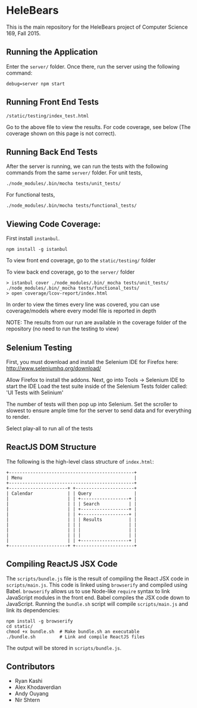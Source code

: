 # HeleBears

This is the main repository for the HeleBears project of Computer Science 169, Fall 2015.

## Running the Application

Enter the `server/` folder. Once there, run the server using the following command:

	debug=server npm start

## Running Front End Tests

	/static/testing/index_test.html

Go to the above file to view the results. For code coverage, see below (The coverage shown on this page is not correct).

## Running Back End Tests

After the server is running, we can run the tests with the following commands from the same `server/` folder. For unit tests,

	./node_modules/.bin/mocha tests/unit_tests/


For functional tests,

	./node_modules/.bin/mocha tests/functional_tests/


## Viewing Code Coverage:

First install `instanbul`.

	npm install -g istanbul

To view front end coverage, go to the `static/testing/` folder

To view back end coverage, go to the `server/` folder

	> istanbul cover ./node_modules/.bin/_mocha tests/unit_tests/  ./node_modules/.bin/_mocha tests/functional_tests/
	> open coverage/lcov-report/index.html
	
In order to view the times every line was covered, you can use coverage/models where every model file is reported in depth
	
NOTE: The results from our run are available in the coverage folder of the repository (no need to run the testing to view)

## Selenium Testing
First, you must download and install the Selenium IDE for Firefox here:
http://www.seleniumhq.org/download/

Allow Firefox to install the addons.
Next, go into Tools -> Selenium IDE to start the IDE
Load the test suite inside of the Selenium Tests folder called:
'UI Tests with Selinium'

The number of tests will then pop up into Selenium.
Set the scroller to slowest to ensure ample time for the server to send data and for everything to render.

Select play-all to run all of the tests

## ReactJS DOM Structure

The following is the high-level class structure of `index.html`:

	+-----------------------------------------------+
	| Menu                                          |
	+-----------------------------------------------+
	+----------------------+ +----------------------+
	| Calendar             | | Query                |
	|                      | | +------------------+ |
	|                      | | | Search           | |
	|                      | | +------------------+ |
	|                      | | +------------------+ |
	|                      | | | Results          | |
	|                      | | |                  | |
	|                      | | |                  | |
	|                      | | |                  | |
	|                      | | +------------------+ |
	+----------------------+ +----------------------+

## Compiling ReactJS JSX Code

The `scripts/bundle.js` file is the result of compiling the React JSX code in `scripts/main.js`. This code is linked using `browserify` and compiled using Babel. `browserify` allows us to use Node-like `require` syntax to link JavaScript modules in the front end. Babel compiles the JSX code down to JavaScript. Running the `bundle.sh` script will compile `scripts/main.js` and link its dependencies:

	npm install -g browserify
	cd static/
	chmod +x bundle.sh  # Make bundle.sh an executable
	./bundle.sh         # Link and compile ReactJS files

The output will be stored in `scripts/bundle.js`.

## Contributors

* Ryan Kashi
* Alex Khodaverdian
* Andy Ouyang
* Nir Shtern
